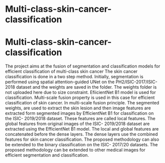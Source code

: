 # Multi-class-skin-cancer-classification
# Multi-class-skin-cancer-classification
The project aims at the fusion of segmentation and classification models for efficient classification of multi-class skin cancer
The skin cancer classification is done in a two step method.
Initially, segmentation is performed using spatial attention-guided UNet on the PH2/ISIC-2017/ISIC-2018 dataset and the weights are saved in the folder. The weights folder is not uploaded here due to size constraint.
EfiicientNet B1 model is used for classification. 
Multi-scale fusion property is used in this case for efficient classification of skin cancer.
In multi-scale fusion principle. The segmented weights, are used to extract the skin lesion and then image features are extracted form segmented images by EfficientNet B1 for classification on the ISIC- 2019/2018 dataset. These features are called local features. The global features from original images of the ISIC- 2019/2018 dataset are extracted using the EfficientNet B1 model. The local and global features are concatenated before the dense layers. The dense layers use the combined features for skin cancer classification.
The proposed methodology can also be extended to the binary classification on the ISIC- 2017/20 datasets.
The proposed methodology can be extended to other medical images for efficient segmentation and classification.
